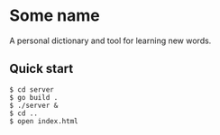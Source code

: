 # Some name
A personal dictionary and tool for learning new words.

## Quick start
```console
$ cd server
$ go build .
$ ./server &
$ cd ..
$ open index.html
```
